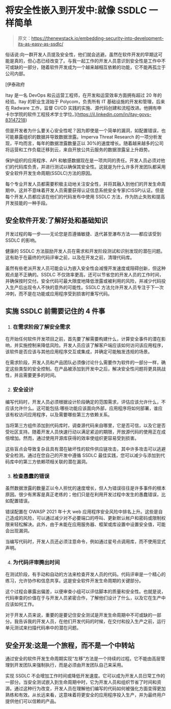# 将安全性嵌入到开发中:就像 SSDLC 一样简单

> 原文：<https://thenewstack.io/embedding-security-into-development-its-as-easy-as-ssdlc/>

俗话说:向一群开发人员提及安全性，他们就会逃避。虽然在软件开发的早期这可能是真的，但心态已经改变了。与我一起工作的开发人员意识到安全性是工作中不可或缺的一部分，随着软件开发成为一个越来越相互依赖的功能，它不能再孤立于公司内部。

 [伊泰政府

Itay 是一名 DevOps 和云运营工程师，在开发和运营效率方面拥有超过 20 年的经验。Itay 的职业生涯始于 Polycom，负责所有 IT 基础设施的开发和管理，后来在 Radware 工作，监督 CI/CD 实践的实施、源代码创建和流程改进。他拥有申卡尔学院的软件工程技术学士学位。](https://il.linkedin.com/in/itay-govs-83147218) 

但是开发者为什么要关心安全性呢？因为即使是一个简单的漏洞，如配置错误，也可能暴露组织的数据并导致数据泄露。Imperva Threat Research 的一项分析发现，平均而言，每年的数据泄露数量正以 30%的速度增长。随着越来越多的公司将运营和工作负载迁移到云，来自开放公共云服务的数据泄露呈上升趋势。

保护组织的应用程序、API 和敏感数据现在是一项共同的责任。开发人员必须对他们的代码库负责，并进行测试以确保其安全性。这就是为什么许多开发团队都采用安全软件开发生命周期(SSDLC)方法的原因。

每个专业开发人员都需要积极主动地关注安全性，并将其融入到他们的开发生命周期中。这并不意味着开发人员需要获得认证信息系统安全专家(CISSP)认证。但是每个开发人员都应该在他们的代码发布中使用 SSDLC 方法，作为防止失败和提高开发技能的一种手段。

## **安全软件开发:了解好处和基础知识**

开发过程的每一步——无论您是否遵循敏捷、迭代甚至瀑布方法——都应该受到 SSDLC 的影响。

健康的 SSDLC 方法鼓励开发人员在需求和开发阶段测试和识别发现的潜在问题。这有助于在最终的代码评审之前，以及在开发之前，清理代码库。

虽然有些老派开发人员可能会认为嵌入安全性会减慢开发速度或阻碍创新，但这种观点是不正确的。SSDLC 不仅效率更高，还可以节省您的开发人员的工作时间，并确保按时交付。安全代码可最大限度地降低泄露或被利用的风险，并减少代码投入生产后出现令人不快的意外的可能性。SSDLC 方法允许开发人员专注于下一次冲刺，而不是在功能或应用程序受到损害时重写代码。

## **实施 SSDLC 前需要记住的 4 件事**

1.  ### **在需求阶段了解安全需求**

在开始任何软件开发项目之前，首先要了解需要构建什么，计算安全事件的潜在影响，并实施控制来降低风险。开发人员应该了解客户端应该如何访问该应用程序，该软件是否应该与其他应用程序交互或集成，并确定可能触发违规的场景。

在需求阶段，开发人员和产品团队必须像讨论什么需要作为软件的一部分一样，确定这些类型的安全控制。在产品被添加到开发中之后，解决安全性问题将更具挑战性，并且需要更多的时间。

2.  ### **安全设计**

编写代码时，开发人员必须根据设计阶段确定的范围需求，评估应该允许什么，不应该允许什么。这可能包括:哪些功能应该面向外部，应用程序将如何部署，谁应该有权访问应用程序，以及需要哪些第三方依赖关系。

当将第三方组件添加到代码库时，调查源代码来自哪里，它是否可信，以及它是否受社区支持。随着开发人员快速行动以满足紧迫的期限，开放源代码的使用正在成倍增加。然而，通过使用开源库获得的效率使组织更容易受到损害。

这些盲点会导致复杂且具有潜在破坏性的软件供应链攻击，其中许多攻击可以逃避安全检测。通过在您自己的开发中遵循 SSDLC 最佳实践，您可以减少与添加到代码库中的第三方依赖项相关联的潜在漏洞。

3.  ### **检查愚蠢的错误**

虽然数据泄露的数量正以令人担忧的速度增长，但人为错误往往是许多事件的根本原因。很少有黑客是真正老练的；他们只是在利用开发过程中发生的愚蠢错误，比如配置错误。

错误配置在 OWASP 2021 年十大 web 应用程序安全风险中排名上升。这些是自己造成的风险，可以通过减少对不必要端口的呼叫、更新默认帐户和密码或限制权限来轻松解决。此外，由于未能在应用服务器、框架或库设置中设置安全值，可能会出现漏洞。

当编写代码时，开发人员还必须注意命令，例如通过星号点调用库，而不使用显式声明。

4.  ### **为代码评审腾出时间**

在测试阶段，有手动和自动的方法来检查开发人员的代码。代码评审是一个精心的练习，允许协作和信息共享。这是安全软件开发生命周期的关键部分。

这个过程会暴露出偏差，以便审查小组可以评估脚本的质量和安全性。也就是说，代码审查的价值在于与开发人员紧密合作，了解他们设计了什么，以及它在生产中应该如何工作。

对于开发人员来说，重要的是要记住安全测试是开发生命周期中不可或缺的一部分。我告诉我的开发人员，在他们开发代码的时候，在交付和投入生产之前，运行单元测试来扫描代码串中的潜在问题。

## **安全开发:这是一个旅程，而不是一个中转站**

通过安全的软件开发生命周期实现“左移”方法是一个持续的过程。它不能由高层管理到开发团队来强制执行，而是必须由开发团队自己来采用。

实现 SSDLC 不会增加工作时间或降低开发速度。它可以成为开发人员日常工作的一部分。当安全测试嵌入到生命周期中时，它为开发人员和组织节省了时间和资源。通过这种行为改变，开发人员在理解他们编写的代码如何被强化方面变得更加熟练和有效。从长远来看，这意味着将更安全的应用程序投入生产，并为最终用户提供他们可以信赖的产品。

<svg xmlns:xlink="http://www.w3.org/1999/xlink" viewBox="0 0 68 31" version="1.1"><title>Group</title> <desc>Created with Sketch.</desc></svg>